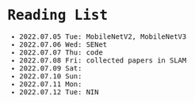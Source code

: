 <span style="font-family:monospace">

# Reading List

* 2022.07.05 Tue: MobileNetV2, MobileNetV3
* 2022.07.06 Wed: SENet
* 2022.07.07 Thu: code
* 2022.07.08 Fri: collected papers in SLAM
* 2022.07.09 Sat:
* 2022.07.10 Sun:
* 2022.07.11 Mon:
* 2022.07.12 Tue: NIN
